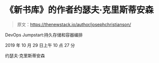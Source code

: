 # 《新书库》的作者约瑟夫·克里斯蒂安森

> 原文：<https://thenewstack.io/author/josephchristianson/>

DevOps Jumpstart:持久存储和容器编排

2019 年 10 月 29 日上午 10 点 27 分

约瑟夫·克里斯蒂安森